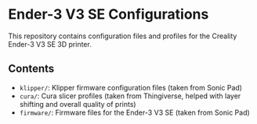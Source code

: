 # Ender-3 V3 SE Configurations

This repository contains configuration files and profiles for the Creality Ender-3 V3 SE 3D printer.

## Contents

- `klipper/`: Klipper firmware configuration files (taken from Sonic Pad)
- `cura/`: Cura slicer profiles (taken from Thingiverse, helped with layer shifting and overall quality of prints)
- `firmware/`: Firmware files for the Ender-3 V3 SE (taken from Sonic Pad)
